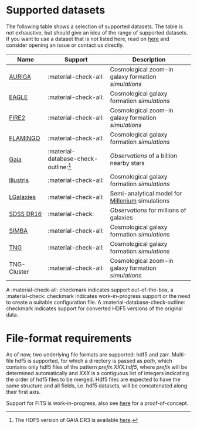 # Supported datasets

The following table shows a selection of supported datasets. The table is not exhaustive, but should give an idea of the range of supported datasets.
If you want to use a dataset that is not listed here, read on [here](dataset_structure.md) and consider opening an issue or contact us directly.

| Name                                                  | Support                               | Description                                                                                                     |
|-------------------------------------------------------|---------------------------------------|-----------------------------------------------------------------------------------------------------------------|
| [AURIGA](https://wwwmpa.mpa-garching.mpg.de/auriga/)  | :material-check-all:                  | Cosmological zoom-in galaxy formation *simulations*                                                             |
| [EAGLE](https://icc.dur.ac.uk/Eagle/)                 | :material-check-all:                  | Cosmological galaxy formation *simulations*                                                                     |
| [FIRE2](https://wetzel.ucdavis.edu/fire-simulations/) | :material-check-all:                  | Cosmological zoom-in galaxy formation *simulations*                                                             |
| [FLAMINGO](https://flamingo.strw.leidenuniv.nl/)      | :material-check-all:                  | Cosmological galaxy formation *simulations*                                                                     |
| [Gaia](https://www.cosmos.esa.int/web/gaia/dr3)       | :material-database-check-outline:[^1] | *Observations* of a billion nearby stars                                                                        |
| [Illustris](https://www.illustris-project.org/)       | :material-check-all:                  | Cosmological galaxy formation *simulations*                                                                     |
| [LGalaxies](customs/lgalaxies.md)                     | :material-check-all:                  | Semi-analytical model for [Millenium](https://wwwmpa.mpa-garching.mpg.de/galform/virgo/millennium/) simulations |
| [SDSS DR16](https://www.sdss.org/dr16/)               | :material-check:                      | *Observations* for millions of galaxies                                                                         |
| [SIMBA](http://simba.roe.ac.uk/)                      | :material-check-all:                  | Cosmological galaxy formation *simulations*                                                                     |
| [TNG](https://www.tng-project.org/)                   | :material-check-all:                  | Cosmological galaxy formation *simulations*                                                                     |
| TNG-Cluster                                           | :material-check-all:                  | Cosmological zoom-in galaxy formation *simulations*                                                             |



A :material-check-all: checkmark indicates support out-of-the-box, a :material-check: checkmark indicates work-in-progress support or the need to create a suitable configuration file.
A :material-database-check-outline: checkmark indicates support for converted HDF5 versions of the original data.


# File-format requirements

As of now, two underlying file formats are supported: hdf5 and zarr. Multi-file hdf5 is supported, for which a directory is passed as *path*, which contains only hdf5 files of the pattern *prefix.XXX.hdf5*, where *prefix* will be determined automatically and *XXX* is a contiguous list of integers indicating the order of hdf5 files to be merged. Hdf5 files are expected to have the same structure and all fields, i.e. hdf5 datasets, will be concatenated along their first axis.

Support for FITS is work-in-progress, also see [here](tutorial/observations.md#fits-files) for a proof-of-concept.

[^1]: The HDF5 version of GAIA DR3 is available [here](https://www.tng-project.org/data/obs/).
